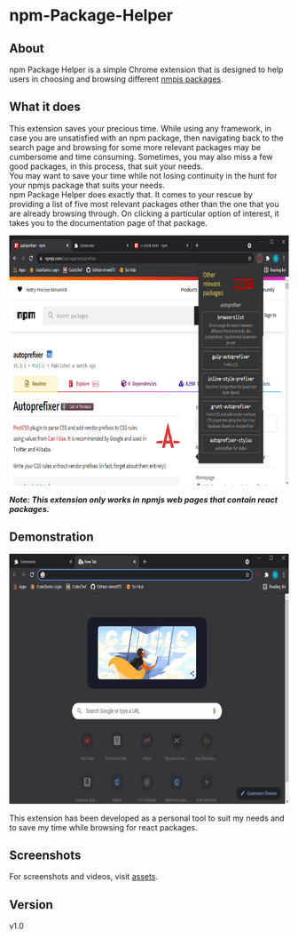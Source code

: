 # npm-Package-Helper

## About

npm Package Helper is a simple Chrome extension that is designed to help users in choosing and browsing different [nmpjs packages](https://docs.npmjs.com/about-packages-and-modules).

## What it does

This extension saves your precious time. While using any framework, in case you are unsatisfied with an npm package, then navigating back to the search page and browsing for some more relevant packages may be cumbersome and time consuming. Sometimes, you may also miss a few good packages, in this process, that suit your needs.  
You may want to save your time while not losing continuity in the hunt for your npmjs package that suits your needs.  
npm Package Helper does exactly that. It comes to your rescue by providing a list of five most relevant packages other than the one that you are already browsing through. On clicking a particular option of interest, it takes you to the documentation page of that package.

<img src="assets/Screenshot (336).png" height="450">

**_Note: This extension only works in npmjs web pages that contain react packages._**

## Demonstration

<img src="assets/npm.gif" height="450">

This extension has been developed as a personal tool to suit my needs and to save my time while browsing for react packages.

## Screenshots

For screenshots and videos, visit [assets](assets).

## Version

v1.0

